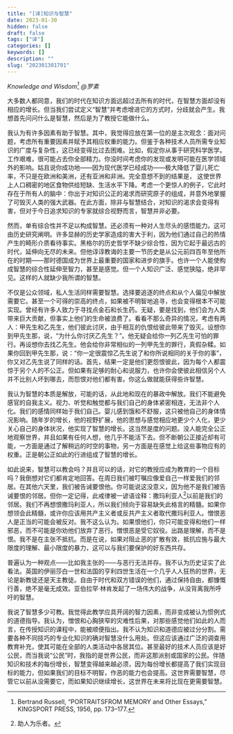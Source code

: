 ```yaml
---
title: "[译]知识与智慧"
date: 2023-01-30
hidden: false
draft: false
tags: ["译"]
categories: []
keywords: []
description: ""
slug: "202301301701"
---
```


*Knowledge and Wisdom[^1]
@罗素*

大多数人都同意，我们的时代在知识方面远超过去所有的时代，在智慧方面却没有相应的增长。但当我们尝试定义“智慧”并考虑增进它的方式时，分歧就会产生。我想首先问问什么是智慧，然后是为了教授它能做什么。

我认为有许多因素有助于智慧。其中，我觉得应放在第一位的是主次观念：面对问题，考虑所有重要因素并赋予其相应权重的能力。但鉴于各种技术人员所需专业知识的广度与复杂性，这已经变得比过去困难。比如，假定你从事于研究科学医学。工作艰难，很可能占去你全部精力。你没时间考虑你的发现或发明可能在医学领域外的影响。姑且说你成功地——因为现代医学已经成功——极大降低了婴儿死亡率，不只是在欧洲和美洲，还有亚洲和非洲。完全意想不到的结果是， 这使世界上人口稠密的地区食物供给短缺、生活水平下降。考虑一个更惊人的例子，它此时存在于所有人的脑中：你出于对知识公正的渴求而研究原子的组成，并意外地掌握了可毁灭人类的强大武器。在此方面，除非与智慧结合，对知识的渴求会变得有害，但对于今日追求知识的专家就综合视野而言，智慧并非必要。

然而，单有综合性并不足以构成智慧。还必须有一种对人生尽头的感悟能力。这可由历史研究阐明。许多显赫的历史学家造成的害大于利，因为他们通过自己的热情产生的畸形介质看待事实。黑格尔的历史哲学不缺少综合性，因为它起于最远古的时代，延伸向无尽的未来。但他谆谆教诲的主要一节历史是从公元前四百年至他所在的时期——那时德国成为世界上最重要的国家和进步的旗手。也许一个人能使构成智慧的综合性延伸至智力，甚至是感觉。但一个人知识广泛、感觉狭隘，绝非罕见。这样的人就缺少我所谓的智慧。

不仅是公众领域，私人生活同样需要智慧。选择要追逐的终点和从个人偏见中解放需要它。甚至一个可得的崇高的终点，如果被不明智地追寻，也会变得根本不可能实现。曾经有许多人致力于寻找点金石和长生药。无疑，要是找到，他们会为人类带来巨大贡献，但事实上他们的生命被浪费了。看看不那么奇异的情况，考虑有两人：甲先生和乙先生，他们彼此讨厌，由于相互的仇恨给彼此带来了毁灭。设想你到甲先生那，说，“为什么你讨厌乙先生？”。他无疑会给你一列乙先生可怕的罪行。再设想你去找乙先生。他会给你非常相似的一列甲先生的罪行，真假杂糅。如果你回到甲先生那，说：“你一定很震惊乙先生说了和你所说相同的关于你的事”，你又对乙先生说了同样的话。首先，结果一定是他们更怨恨彼此，因为每个人都震惊于另个人的不公正。但如果有足够的耐心和说服力，也许你会使彼此相信另个人并不比别人坏到哪去，而怨恨对他们都有害。你这么做就能获得些许智慧。

我认为智慧的本质是解放，可能的话，从此地和现在的暴政中解放。我们不能避免感官的自我主义。视力、听觉和触觉都与我们自己的身体紧密相连，无法非个人化。我们的感情同样始于我们自己。婴儿感到饿和不舒服，这只被他自己的身体情况影响。随年岁的增长，他的视野扩展，他的思想与感觉相应地更少个人化，更少关心自己的身体状况，他实现了智慧的增长。这当然是度的问题。没人能完全公正地观察世界，并且如果有任何人想，他几乎不能活下去。但不断朝公正接近却有可能，一方面是通过了解稍远的时空的事物，另一方面是在感觉上给这些事物应有的权重。正是朝公正如此的行进组成了智慧的增长。

如此说来，智慧可以教会吗？并且可以的话，对它的教授应成为教育的一个目标吗？我倒想对它们都肯定地回答。在周日我们被叮嘱应像爱自己一样爱我们的邻居。在其他六天里，我们被告诫要恨他。你可能说这没意义，因为他不是我们被告诫要恨的邻居。但你一定记得，此戒律被一谚语诠释：撒玛利亚人[^2]以前是我们的邻居。我们不再想恨撒玛利亚人，所以我们倾向于容易缺失此格言的精髓。如果你想领会此精髓，或许你应该用共产主义者或反共产主义者取代撒玛利亚人。憎恨恶人是正当的可能会被反对。我不这么认为。如果恨他们，你只可能变得和他们一样邪恶，而不可能是你劝他们放弃了恶行。憎恨恶是受它奴役。出路是理解，而不是恨。我不是在主张不抵抗。而是在说，如果对阻止恶的扩散有效，抵抗应施与最大限度的理解、最小限度的暴力，这可以与我们要保护的好东西共存。

普遍认为一种观点——比如我主张的——与恶行无法并存。我不认为历史证实了此看法。英国的伊丽莎白一世和法国的亨利四世生活在一个几乎人人狂热的世界，无论是新教徒还是天主教徒。自由于时代和双方错误的他们，通过保持自由，都慷慨行善，绝不是毫无成效。亚伯拉罕·林肯发起了一场伟大的战争，从没背离我所呼吁的智慧。

我说了智慧多少可教。我觉得此教学应具开阔的智力因素，而非变成被认为惯例式的道德指导。我认为，憎恨和心胸狭窄的灾难性后果，对那些感觉他们如此的人而言，在传授知识的课程中，能被顺便指出。我不认为知识和道德应被过分分割。需要各种不同技巧的专业化知识的确对智慧没什么用处。但这应该通过广泛的调查用教育补充，使其可能在全部的人类活动中各居其位。甚至最好的技术人员应该是好公民，而当我说“公民”时，我指的是世界公民，而非这那派别或国家的公民。伴随知识和技术的每份增长，智慧变得越来越必须，因为每份增长都提高了我们实现目标的能力，但如果我们的目标不明智，作恶的能力也会提高。这世界需要智慧，尽管它以前从没需要它，而如果知识继续增长，这世界在未来将比现在更需要智慧。

[^1]: Bertrand Russell, “PORTRAITSFROM MEMORY and Other Essays,” KINGSPORT PRESS, 1956, pp. 173–177.
[^2]: 助人为乐者。